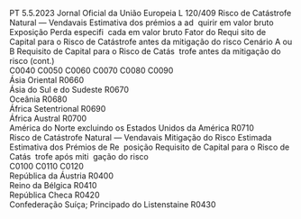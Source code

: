 PT  5.5.2023 Jornal Oficial da União Europeia L 120/409
 Risco de Catástrofe Natural — Vendavais  Estimativa dos 
prémios a ad ­
quirir em valor 
bruto  Exposição  Perda especifi ­
cada em valor 
bruto  Fator do Requi ­
sito de Capital 
para o Risco de 
Catástrofe antes 
da mitigação do 
risco  Cenário A ou B  Requisito de 
Capital para o 
Risco de Catás ­
trofe antes da 
mitigação do 
risco  (cont.)  
C0040  C0050  C0060  C0070  C0080  C0090  
Ásia Oriental  R0660  
Ásia do Sul e do Sudeste  R0670  
Oceânia  R0680  
África Setentrional  R0690  
África Austral  R0700  
América do Norte excluindo os Estados Unidos da 
América  R0710  
Risco de Catástrofe Natural — Vendavais  Mitigação do 
Risco Estimada  Estimativa dos 
Prémios de Re ­
posição  Requisito de 
Capital para o 
Risco de Catás ­
trofe após miti ­
gação do risco  
C0100  C0110  C0120  
República da Áustria  R0400  
Reino da Bélgica  R0410  
República Checa  R0420  
Confederação Suíça; Principado do Listenstaine  R0430
